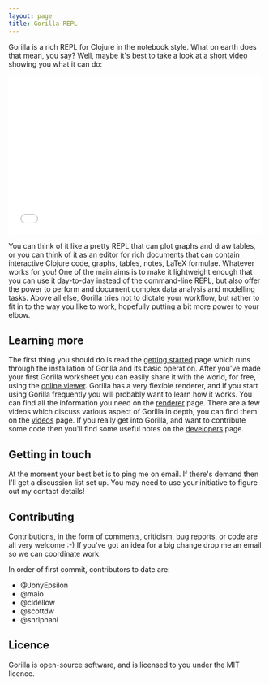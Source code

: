 ```yaml
---
layout: page
title: Gorilla REPL
---
```


Gorilla is a rich REPL for Clojure in the notebook style. What on earth does that mean, you say? Well, maybe it's best
to take a look at a [short video](https://vimeo.com/87118206) showing you what it can do:

<iframe src="//player.vimeo.com/video/87118206" width="500" height="313" frameborder="0" webkitallowfullscreen
mozallowfullscreen allowfullscreen></iframe>

You can think of it like a pretty REPL that can plot graphs and draw tables, or you can think of it as an editor for
rich documents that
can contain interactive Clojure code, graphs, tables, notes, LaTeX formulae. Whatever works for you! One of the main
aims is to make it lightweight enough that you can use it day-to-day instead of the command-line REPL, but also offer
the power to perform and document complex data analysis and modelling tasks. Above all else, Gorilla tries not to
dictate your workflow, but rather to fit in to the way you like to work, hopefully putting a bit more power to your
elbow.

<!-- <img src="public/images/screenshot.png" alt="Screenshot" style="width: 700px;"/> -->

## Learning more

The first thing you should do is read the [getting started](/start.html) page which runs through the installation of
Gorilla and its basic operation. After you've made your first Gorilla worksheet you can easily share it with the world,
for free, using the [online viewer](/viewer.html). Gorilla has a very flexible renderer, and if you start using Gorilla
frequently you
will probably want to learn how it works. You can find all the information you need on the [renderer](/renderer.html)
page. There are a few videos which discuss various aspect of Gorilla in depth, you can find them on the
[videos](/videos.html) page. If you really get into Gorilla, and want to contribute some code then you'll find some
useful notes on the [developers](/developers.html) page.

## Getting in touch

At the moment your best bet is to ping me on email. If there's demand then I'll get a discussion list set up. You may
need to use your initiative to figure out my contact details!

## Contributing

Contributions, in the form of comments, criticism, bug reports, or code are all very welcome :-) If you've got an idea
for a big change drop me an email so we can coordinate work.

In order of first commit, contributors to date are:

- @JonyEpsilon
- @maio
- @cldellow
- @scottdw
- @shriphani

## Licence

Gorilla is open-source software, and is licensed to you under the MIT licence.

